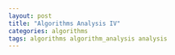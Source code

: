 ```yaml
---
layout: post
title: "Algorithms Analysis IV"
categories: algorithms
tags: algorithms algorithm_analysis analysis
---
```




##


